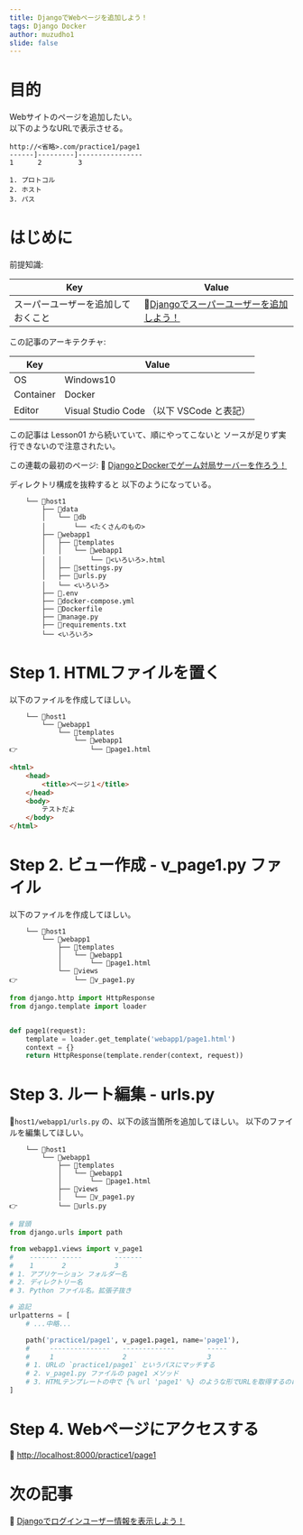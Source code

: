 ```yaml
---
title: DjangoでWebページを追加しよう！
tags: Django Docker
author: muzudho1
slide: false
---
```

# 目的

Webサイトのページを追加したい。  
以下のようなURLで表示させる。  

```plain
http://<省略>.com/practice1/page1
------]---------]----------------
1      2         3

1. プロトコル
2. ホスト
3. パス
```

# はじめに

前提知識:  

| Key                                | Value                                                                                            |
| ---------------------------------- | ------------------------------------------------------------------------------------------------ |
| スーパーユーザーを追加しておくこと | 📖[Djangoでスーパーユーザーを追加しよう！](https://qiita.com/muzudho1/items/cf21fa75e23e1f987153) |

この記事のアーキテクチャ:  

| Key       | Value                                     |
| --------- | ----------------------------------------- |
| OS        | Windows10                                 |
| Container | Docker                                    |
| Editor    | Visual Studio Code （以下 VSCode と表記） |

この記事は Lesson01 から続いていて、順にやってこないと ソースが足りず実行できないので注意されたい。  

この連載の最初のページ: 📖 [DjangoとDockerでゲーム対局サーバーを作ろう！](https://qiita.com/muzudho1/items/eb0df0ea604e1fd9cdae)  

ディレクトリ構成を抜粋すると 以下のようになっている。  

```plaintext
    └── 📂host1
        ├── 📂data
        │   └── 📂db
        │       └── <たくさんのもの>
        ├── 📂webapp1
        │   ├── 📂templates
        │   │   └── 📂webapp1
        │   │       └── 📄<いろいろ>.html
        │   ├── 📄settings.py
        │   ├── 📄urls.py
        │   └── <いろいろ>
        ├── 📄.env
        ├── 🐳docker-compose.yml
        ├── 🐳Dockerfile
        ├── 📄manage.py
        ├── 📄requirements.txt
        └── <いろいろ>
```

# Step 1. HTMLファイルを置く

以下のファイルを作成してほしい。

```plaintext
    └── 📂host1
        └── 📂webapp1
            └── 📂templates
                └── 📂webapp1
👉                  └── 📄page1.html
```

```html
<html>
    <head>
        <title>ページ１</title>
    </head>
    <body>
        テストだよ
    </body>
</html>
```

# Step 2. ビュー作成 - v_page1.py ファイル

以下のファイルを作成してほしい。  

```plaintext
    └── 📂host1
        └── 📂webapp1
            ├── 📂templates
            │   └── 📂webapp1
            │       └── 📄page1.html
            └── 📂views
👉              └── 📄v_page1.py
```

```py
from django.http import HttpResponse
from django.template import loader


def page1(request):
    template = loader.get_template('webapp1/page1.html')
    context = {}
    return HttpResponse(template.render(context, request))
```

# Step 3. ルート編集 - urls.py

📄`host1/webapp1/urls.py` の、以下の該当箇所を追加してほしい。
以下のファイルを編集してほしい。  

```plaintext
    └── 📂host1
        └── 📂webapp1
            ├── 📂templates
            │   └── 📂webapp1
            │       └── 📄page1.html
            ├── 📂views
            │   └── 📄v_page1.py
👉          └── 📄urls.py
```

```py
# 冒頭
from django.urls import path

from webapp1.views import v_page1
#    ------- -----        -------
#    1       2            3
# 1. アプリケーション フォルダー名
# 2. ディレクトリー名
# 3. Python ファイル名。拡張子抜き

# 追記
urlpatterns = [
    # ...中略...

    path('practice1/page1', v_page1.page1, name='page1'),
    #     ---------------   -------------        -----
    #     1                 2                    3
    # 1. URLの `practice1/page1` というパスにマッチする
    # 2. v_page1.py ファイルの page1 メソッド
    # 3. HTMLテンプレートの中で {% url 'page1' %} のような形でURLを取得するのに使える
]
```

# Step 4. Webページにアクセスする

📖 [http://localhost:8000/practice1/page1](http://localhost:8000/practice1/page1)  

# 次の記事

📖 [Djangoでログインユーザー情報を表示しよう！](https://qiita.com/muzudho1/items/9f1ae4d0debc0b8aa4b1)  
